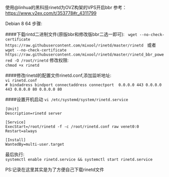 使用@linhua的黑科技rinetd为OVZ构架的VPS开启bbr 参考：https://www.v2ex.com/t/353778#r_4311799  

Debian 8 64 步骤:  


####下载rintd二进制文件(原版bbr和修改版bbr二选一即可):  
```wget --no-check-certificate https://raw.githubusercontent.com/mixool/rinetd/master/rinetd```  
或者  
```wget --no-check-certificate https://raw.githubusercontent.com/mixool/rinetd/master/rinetd_bbr_powered -O /root/rinetd```
修改权限:  
```chmod +x rinetd```

####修改rinetd的配置文件rinetd.conf,添加监听地址:  
`vi rinetd.conf`  
`# bindadress bindport connectaddress connectport 
0.0.0.0 443 0.0.0.0 443
0.0.0.0 80 0.0.0.0 80`

####设置开机启动
`vi /etc/systemd/system/rinetd.service`
```
[Unit]
Description=rinetd server

[Service]
ExecStart=/root/rinetd -f -c /root/rinetd.conf raw venet0:0
Restart=always

[Install]
WantedBy=multi-user.target
````


最后执行:  
`systemctl enable rinetd.service && systemctl start rinetd.service`  

PS:记录在这里其实是为了方便自己下载rinetd文件
